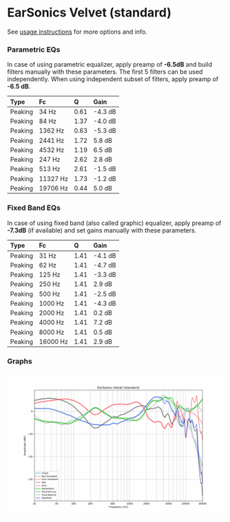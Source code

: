# EarSonics Velvet (standard)
See [usage instructions](https://github.com/jaakkopasanen/AutoEq#usage) for more options and info.

### Parametric EQs
In case of using parametric equalizer, apply preamp of **-6.5dB** and build filters manually
with these parameters. The first 5 filters can be used independently.
When using independent subset of filters, apply preamp of **-6.5 dB**.

| Type    | Fc       |    Q | Gain    |
|:--------|:---------|:-----|:--------|
| Peaking | 34 Hz    | 0.61 | -4.3 dB |
| Peaking | 84 Hz    | 1.37 | -4.0 dB |
| Peaking | 1362 Hz  | 0.63 | -5.3 dB |
| Peaking | 2441 Hz  | 1.72 | 5.8 dB  |
| Peaking | 4532 Hz  | 1.19 | 6.5 dB  |
| Peaking | 247 Hz   | 2.62 | 2.8 dB  |
| Peaking | 513 Hz   | 2.61 | -1.5 dB |
| Peaking | 11327 Hz | 1.73 | -1.2 dB |
| Peaking | 19706 Hz | 0.44 | 5.0 dB  |

### Fixed Band EQs
In case of using fixed band (also called graphic) equalizer, apply preamp of **-7.3dB**
(if available) and set gains manually with these parameters.

| Type    | Fc       |    Q | Gain    |
|:--------|:---------|:-----|:--------|
| Peaking | 31 Hz    | 1.41 | -4.1 dB |
| Peaking | 62 Hz    | 1.41 | -4.7 dB |
| Peaking | 125 Hz   | 1.41 | -3.3 dB |
| Peaking | 250 Hz   | 1.41 | 2.9 dB  |
| Peaking | 500 Hz   | 1.41 | -2.5 dB |
| Peaking | 1000 Hz  | 1.41 | -4.3 dB |
| Peaking | 2000 Hz  | 1.41 | 0.2 dB  |
| Peaking | 4000 Hz  | 1.41 | 7.2 dB  |
| Peaking | 8000 Hz  | 1.41 | 0.5 dB  |
| Peaking | 16000 Hz | 1.41 | 2.9 dB  |

### Graphs
![](./EarSonics%20Velvet%20(standard).png)